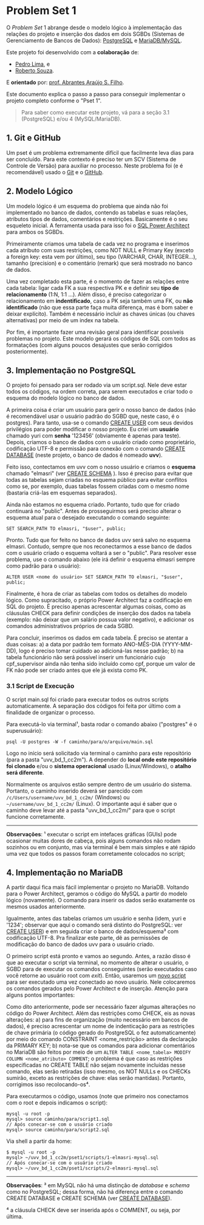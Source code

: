 # Problem Set 1
O _Problem Set_ 1 abrange desde o modelo lógico à implementação das relações do projeto e inserção dos dados em dois SGBDs (Sistemas de Gerenciamento de Bancos de Dados): [PostgreSQL](https://www.postgresql.org "Página Inicial PostgreSQL") e [MariaDB/MySQL](https://mariadb.org "Página Inicial MariaDB").

Este projeto foi desenvolvido com a **colaboração** de:
- [Pedro Lima](https://github.com/PedroLimaCarari "Perfil do Pedro Lima"), e
- [Roberto Souza](https://github.com/RobertoBSZ "Perfil do Roberto Souza").

E **orientado** por: [prof. Abrantes Araújo S. Filho](https://github.com/abrantesasf "Perfil do prof. Abrantes Araújo S. Filho").

Este documento explica o passo a passo para conseguir implementar o projeto completo conforme o "Pset 1".

> Para saber como executar este projeto, vá para a seção 3.1 (PostgreSQL) e/ou 4 (MySQL/MariaDB).

## 1. Git e GitHub
Um pset é um problema extremamente difícil que facilmente leva dias para ser concluído. Para este contexto é preciso ter um SCV (Sistema de Controle de Versão) para auxiliar no processo. Neste problema foi (e é recomendável) usado o [Git](https://git-scm.com/book/pt-br/v2 "Documentação do Git") e o [GitHub](https://docs.github.com/pt "Documentação do GitHub").

## 2. Modelo Lógico
Um modelo lógico é um esquema do problema que ainda não foi implementado no banco de dados, contendo as tabelas e suas relações, atributos tipos de dados, comentários e restrições. Basicamente é o seu esqueleto inicial. A ferramenta usada para isso foi o [SQL Power Architect](http://www.bestofbi.com/page/architect "SQL Power Architect") para ambos os SGBDs.

Primeiramente criamos uma tabela de cada vez no programa e inserimos cada atributo com suas restrições, como NOT NULL e Primary Key (exceto a foreign key: esta vem por último), seu tipo (VARCHAR, CHAR, INTEGER...), tamanho (precision) e o comentário (remark) que será mostrado no banco de dados.

Uma vez completado esta parte, é o momento de fazer as relações entre cada tabela: ligar cada FK a sua respectiva PK e e definir seu **tipo de relacionamento** (1:N, 1:1 ...). Além disso, é preciso categorizar o relacionamento em **indentificado**, caso a PK seja também uma FK, ou **não identificado** (não que essa parte faça muita diferença, mas é bom saber e deixar explícito). Também é necessário incluir as chaves únicas (ou chaves alternativas) por meio de um index na tabela. 

Por fim, é importante fazer uma revisão geral para identificar possíveis problemas no projeto. Este modelo gerará os códigos de SQL com todos as formatações (com alguns poucos desajustes que serão corrigidos posteriormente).

## 3. Implementação no PostgreSQL
O projeto foi pensado para ser rodado via um script.sql. Nele deve estar todos os códigos, na ordem correta, para serem executados e criar todo o esquema do modelo lógico no banco de dados.

A primeira coisa é criar um usuário para gerir o nosso banco de dados (não é recomendável usar o usuário padrão do SGBD que, neste caso, é o postgres). Para tanto, usa-se o comando [CREATE USER](https://www.postgresql.org/docs/14/sql-createuser.html "Documentação PostgreSQL: CREATE USER") com seus devidos privilégios para poder modificar o nosso projeto. Eu criei um **usuário** chamado yuri com **senha** '123456' (obviamente é apenas para teste). Depois, criamos o banco de dados com o usuário criado como proprietário, codificação UTF-8 e permissão para conexão com o comando [CREATE DATABASE](https://www.postgresql.org/docs/14/sql-createdatabase.html "Documentação PostgreSQL: CREATE DATABASE")  (neste projeto, o banco de dados é nomeado **uvv**).

Feito isso, contectamos em uvv com o nosso usuário e criamos o **esquema** chamado "elmasri" (ver [CREATE SCHEMA](https://www.postgresql.org/docs/14/sql-createschema.html "Documentação PostgreSQL: CREATE SCHEMA") ). Isso é preciso para evitar que todas as tabelas sejam criadas no esquema público para evitar conflitos como se, por exemplo, duas tabelas fossem criadas com o mesmo nome (bastaria criá-las em esquemas separados). 

Ainda não estamos no esquema criado. Portanto, tudo que for criado continuará no "public". Antes de prosseguirmos será preciso alterar o esquema atual para o desejado executando o comando seguinte:

    SET SEARCH_PATH TO elmasri, "$user", public;

Pronto. Tudo que for feito no banco de dados uvv será salvo no esquema elmasri. Contudo, sempre que nos reconectarmos a esse banco de dados com o usuário criado o esquema voltará a ser o "public". Para resolver esse problema, use o comando abaixo (ele irá definir o esquema elmasri sempre como padrão para o usuário):

    ALTER USER <nome do usuário> SET SEARCH_PATH TO elmasri, "$user", public;

Finalmente, é hora de criar as tabelas com todos os detalhes do modelo lógico. Como supracitado, o próprio Power Architect faz a codificação em SQL do projeto. É preciso apenas acrescentar algumas coisas, como as cláusulas CHECK para definir condições de inserção dos dados na tabela (exemplo: não deixar que um salário possua valor negativo), e adicionar os comandos administrativos próprios de cada SGBD.

Para concluir, inserimos os dados em cada tabela. É preciso se atentar a duas coisas: a) a data por padrão tem formato ANO-MÊS-DIA (YYYY-MM-DD), logo é preciso tomar cuidado ao adicioná-las nesse padrão; b) na tabela funcionário não será possível inserir um funcionário cujo cpf_supervisor ainda não tenha sido incluído como cpf, porque um valor de FK não pode ser criado antes que ele já exista como PK.

### 3.1 Script de Execução

O script main.sql foi criado para executar todos os outros scripts automaticamente. A separação dos códigos foi feita por último com a finalidade de organizar o processo. 

Para executá-lo via terminal¹, basta rodar o comando abaixo ("postgres" é o superusuário): 

    psql -U postgres -W -f caminho/para/o/arquivo/main.sql

Logo no início será solicitado via terminal o caminho para este repositório (para a pasta "uvv_bd_1_cc2m"). A depender do **local onde este repositório foi clonado** e/ou o **sistema operacional** usado (Linux/Windows), o **atalho será diferente**.  

Normalmente os arquivos estão sempre dentro de um usuário do sistema. Portanto, o caminho inserido deverá ser parecido com `/c/Users/username/uvv_bd_1_cc2m/` (Windows) ou `~/username/uvv_bd_1_cc2m/` (Linux). O importante aqui é saber que o caminho deve levar até a pasta "uvv_bd_1_cc2m/" para que o script funcione corretamente.
    
------------

**Observações**: ¹ executar o script em intefaces gráficas (GUIs) pode ocasionar muitas dores de cabeça, pois alguns comandos não rodam sozinhos ou em conjunto, mas via terminal é bem mais simples e até rápido uma vez que todos os passos foram corretamente colocados no script; 

## 4. Implementação no MariaDB
A partir daqui fica mais fácil implementar o projeto no MariaDB. Voltando para o Power Architect, geramos o código do MySQL a partir do modelo lógico (novamente). O comando para inserir os dados serão exatamente os mesmos usados anteriormente.

Igualmente, antes das tabelas criamos um usuário e senha (idem, yuri e '1234'; observar que aqui o comando será distinto do PostgreSQL: ver [CREATE USER](https://dev.mysql.com/doc/refman/8.0/en/create-user.html "Documentação MySQL: CREATE USER")) e em seguida criar o banco de dados/esquema³ com codificação UTF-8. Pra finalizar este parte, dê as permissões de modificação do banco de dados uvv para o usuário criado.

O primeiro script está pronto e vamos ao segundo. Antes, a razão disso é que ao executar o script via terminal, no momento de alterar o usuário, o SGBD para de executar os comandos conseguintes (serão executados caso você retorne ao usuário root com _exit_). Então, usaremos um [novo script](https://github.com/yurisoaresm/uvv_bd_1_cc2m/blob/readme/pset1/scripts/2-elmasri-mysql.sql "2-elmasri-mysql.sql") para ser executado uma vez conectado ao novo usuário. Nele colocaremos os comandos gerados pelo Power Architect e de inserção. Atenção para alguns pontos importantes:

Como dito anteriormente, pode ser necessário fazer algumas alterações no código do Power Architect. Além das restrições como CHECK, eis as novas alterações: a) para fins de organização (muito necessário em bancos de dados), é preciso acrescentar um nome de indenticação para as restrições de chave primária (o código gerado do PostgreSQL o fez automaticamente) por meio do comando CONSTRAINT <nome_restrição> antes da declaração da PRIMARY KEY; b) nota-se que os comandos para adicionar comentários no MariaDB são feitos por meio de um `ALTER TABLE <nome_tabela> MODIFY COLUMN <nome_atributo> COMMENT`; o problema é que caso as restrições especificadas no CREATE TABLE não sejam novamente incluídas nesse comando, elas serão retiradas (isso mesmo, os NOT NULLs e os CHECKs sumirão, exceto as restrições de chave: elas serão mantidas). Portanto, corrigimos isso recolocando-os⁴. 

Para executarmos o código, usamos (note que primeiro nos conectamos com o root e depois indicamos o script):

    mysql -u root -p 
    mysql> source caminho/para/script1.sql
    // Após conecar-se com o usuário criado
    mysql> source caminho/para/script2.sql

Via shell a partir da home:

    $ mysql -u root -p 
    mysql> ~/uvv_bd_1_cc2m/pset1/scripts/1-elmasri-mysql.sql
    // Após conecar-se com o usuário criado
    mysql> ~/uvv_bd_1_cc2m/pset1/scripts/2-elmasri-mysql.sql

------------

**Observações**: ³ em MySQL não há uma distinção de _database_ e _schema_ como no PostgreSQL; dessa forma, não há diferença entre o comando CREATE DATABASE e CREATE SCHEMA (ver [CREATE DATABASE](https://dev.mysql.com/doc/refman/8.0/en/create-database.html "Documentação MySQL: CREATE DATABASE")).

⁴ a cláusula CHECK deve ser inserida após o COMMENT, ou seja, por última.